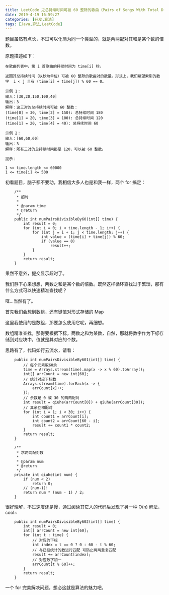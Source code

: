```yaml
---
title: LeetCode 之总持续时间可被 60 整除的歌曲（Pairs of Songs With Total Durations Divisible by 60）
date: 2019-4-19 16:59:27
categories: [开发,算法]
tags: [Java,算法,LeetCode]
---
```


题目虽然有点长，不过可以化简为同一个类型的，就是两两配对其和是某个数的倍数。

原题描述如下：
```
在歌曲列表中，第 i 首歌曲的持续时间为 time[i] 秒。

返回其总持续时间（以秒为单位）可被 60 整除的歌曲对的数量。形式上，我们希望索引的数字  i < j 且有 (time[i] + time[j]) % 60 == 0。

示例 1：
输入：[30,20,150,100,40]
输出：3
解释：这三对的总持续时间可被 60 整数：
(time[0] = 30, time[2] = 150): 总持续时间 180
(time[1] = 20, time[3] = 100): 总持续时间 120
(time[1] = 20, time[4] = 40): 总持续时间 60

示例 2：
输入：[60,60,60]
输出：3
解释：所有三对的总持续时间都是 120，可以被 60 整数。
 
提示：

1 <= time.length <= 60000
1 <= time[i] <= 500
```

初看题目，脑子都不要动，我相信大多人也是和我一样，两个 for 搞定：

```
    /**
     * 超时
     * 
     * @param time
     * @return
     */
    public int numPairsDivisibleBy60(int[] time) {
        int result = 0;
        for (int i = 0; i < time.length - 1; i++) {
            for (int j = i + 1; j < time.length; j++) {
                int value = (time[i] + time[j]) % 60;
                if (value == 0)
                    result++;
            }
        }
        return result;
    }
```

果然不意外，提交显示超时了。

我们静下心来想想，两数之和是某个数的倍数。既然这样循环查找过于繁琐，那有什么方式可以快速精准查找呢？

哐...当然有了。

首先我们会想到数组，还有键值对形式存储的 Map

这里我使用的是数组，那要怎么使用它呢，再细想。

数组精准查找，那得要根据下标，两数之和为某数，自然，那就将数字作为下标存储到对应块中，值就是其对应的个数。

思路有了，代码如行云流水，请看：
```
    public int numPairsDivisibleBy601(int[] time) {
        // 每个元素取60余
        time = Arrays.stream(time).map(x -> x % 60).toArray();
        int[] arrCount = new int[60];
        // 统计对应下标数
        Arrays.stream(time).forEach(x -> {
            arrCount[x]++;
        });
        // 余数是 0 或 30 的两两配对
        int result = qiuhe(arrCount[0]) + qiuhe(arrCount[30]);
        // 其余互相配对
        for (int i = 1; i < 30; i++) {
            int count1 = arrCount[i];
            int count2 = arrCount[60 - i];
            result += count1 * count2;
        }
        return result;
    }

    /**
     * 求两两配对数
     * 
     * @param num
     * @return
     */
    private int qiuhe(int num) {
        if (num < 2)
            return 0;
        // (num-1)!
        return num * (num - 1) / 2;
    }
```

很好理解，不过速度还是慢，通过阅读其它人的代码后发现了另一种 O(n) 解法，cool~

```
    public int numPairsDivisibleBy602(int[] time) {
        int result = 0;
        int[] arrCount = new int[60];
        for (int t : time) {
            // 对应的下标
            int index = t == 0 ? 0 : 60 - t % 60;
            // 与已经统计的数进行匹配 可防止两两重复匹配
            result += arrCount[index];
            // 对应数字加一
            arrCount[t % 60]++;
        }
        return result;
    }
```

一个 for 完美解决问题，想必这就是算法的魅力吧。